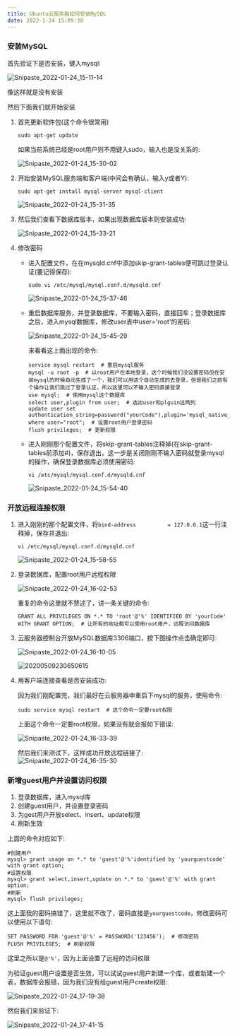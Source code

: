 ```yaml
---
title: Ubuntu云服务器如何安装MySQL
date: 2022-1-24 15:09:30
---
```


### 安装MySQL

首先验证下是否安装，键入mysql:

![Snipaste_2022-01-24_15-11-14](https://cdn.jsdelivr.net/gh/stormwasd/image-hosting@master/20220124/Snipaste_2022-01-24_15-11-14.png)

像这样就是没有安装

然后下面我们就开始安装

1. 首先更新软件包(这个命令很常用)

   ```text
   sudo apt-get update
   ```

   如果当前系统已经是root用户则不用键入sudo，输入也是没关系的:

   ![Snipaste_2022-01-24_15-30-02](https://cdn.jsdelivr.net/gh/stormwasd/image-hosting@master/20220124/Snipaste_2022-01-24_15-30-02.png)

2. 开始安装MySQL服务端和客户端(中间会有确认，输入y或者Y):

   ```text
   sudo apt-get install mysql-server mysql-client
   ```

   ![Snipaste_2022-01-24_15-31-35](https://cdn.jsdelivr.net/gh/stormwasd/image-hosting@master/20220124/Snipaste_2022-01-24_15-31-35.png)

3. 然后我们查看下数据库版本，如果出现数据库版本则安装成功:

   ![Snipaste_2022-01-24_15-33-21](https://cdn.jsdelivr.net/gh/stormwasd/image-hosting@master/20220124/Snipaste_2022-01-24_15-33-21.2tsy0k8c3wg0.webp)

4. 修改密码

   + 进入配置文件，在在mysqld.cnf中添加skip-grant-tables便可跳过登录认证(要记得保存):

     ```text
     sudo vi /etc/mysql/mysql.conf.d/mysqld.cnf
     ```

     ![Snipaste_2022-01-24_15-37-46](https://cdn.jsdelivr.net/gh/stormwasd/image-hosting@master/20220124/Snipaste_2022-01-24_15-37-46.4qmshu9lsp00.webp)

   + 重启数据库服务，并登录数据库，不要输入密码，直接回车；登录数据库之后，进入mysql数据库，修改user表中user='root'的密码:

     ![Snipaste_2022-01-24_15-45-29](https://cdn.jsdelivr.net/gh/stormwasd/image-hosting@master/20220124/Snipaste_2022-01-24_15-45-29.6bp8qx0apjc0.webp)

     来看看这上面出现的命令:

     ```text
     service mysql restart  # 重启mysql服务
     mysql -u root -p  # 以root用户在本地登录，这个时候我们没设置密码但在安装mysql的时候自动生成了一个，我们可以用这个自动生成的去登录，但是我们之前有个操作让我们跳过了登录认证，所以这里可以不输入密码直接登录
     use mysql;  # 使用mysql这个数据库
     select user,plugin from user;  # 选出user和plguin这两列
     update user set authentication_string=password("yourCode"),plugin='mysql_native_password' where user="root";  # 设置root用户登录密码
     flush privileges;  # 更新权限
     ```

   + 进入刚刚那个配置文件，将skip-grant-tables注释掉(在skip-grant-tables前添加#)，保存退出，这一步是关闭刚刚不输入密码就登录mysql的操作，确保登录数据库必须使用密码:

     ```text
     vi /etc/mysql/mysql.conf.d/mysqld.cnf
     ```

     ![Snipaste_2022-01-24_15-54-40](https://cdn.jsdelivr.net/gh/stormwasd/image-hosting@master/20220124/Snipaste_2022-01-24_15-54-40.1j1paqeb25ls.webp)

### 开放远程连接权限

1. 进入刚刚的那个配置文件，将`bind-address          = 127.0.0.1`这一行注释掉，保存并退出:

   ```text
   vi /etc/mysql/mysql.conf.d/mysqld.cnf
   ```

   ![Snipaste_2022-01-24_15-58-55](https://cdn.jsdelivr.net/gh/stormwasd/image-hosting@master/20220124/Snipaste_2022-01-24_15-58-55.3q30m3qywt60.webp)

2. 登录数据库，配置root用户远程权限

   ![Snipaste_2022-01-24_16-02-53](https://cdn.jsdelivr.net/gh/stormwasd/image-hosting@master/20220124/Snipaste_2022-01-24_16-02-53.4h4j3qprai00.webp)

   重复的命令这里就不赘述了，讲一条关键的命令:

   ```text
   GRANT ALL PRIVILEGES ON *.* TO 'root'@'%' IDENTIFIED BY 'yourCode' WITH GRANT OPTION;  # 让所有的地址都可以使用root用户，远程访问数据库
   ```

3. 云服务器控制台开放MySQL数据库3306端口，按下图操作点击确定即可:

   ![Snipaste_2022-01-24_16-10-05](https://cdn.jsdelivr.net/gh/stormwasd/image-hosting@master/20220124/Snipaste_2022-01-24_16-10-05.3ud7mcfm31m0.webp)

   ![20200509230650615](https://cdn.jsdelivr.net/gh/stormwasd/image-hosting@master/20220124/20200509230650615.1ktpct6aln1c.webp)

4. 用客户端连接查看是否安装成功:

   因为我们刚配置完，我们最好在云服务器中重启下mysql的服务，使用命令:

   ```text
   sudo service mysql restart  # 这个命令一定要root权限
   ```

   上面这个命令一定要root权限，如果没有就会报如下错误:

   ![Snipaste_2022-01-24_16-33-39](https://cdn.jsdelivr.net/gh/stormwasd/image-hosting@master/20220124/Snipaste_2022-01-24_16-33-39.6by085d5bhc0.webp)

   然后我们来测试下，这样成功开放远程链接了:
   ![Snipaste_2022-01-24_16-35-30](https://cdn.jsdelivr.net/gh/stormwasd/image-hosting@master/20220124/Snipaste_2022-01-24_16-35-30.3v3eifkbtrc0.webp)

### 新增guest用户并设置访问权限

1. 登录数据库，进入mysql库
2. 创建guest用户，并设置登录密码
3. 为gest用户开放select、insert、update权限
4. 刷新生效

上面的命令对应如下:

```text
#创建用户
mysql> grant usage on *.* to 'guest'@'%'identified by 'yourguestcode' with grant option;
#设置权限
mysql> grant select,insert,update on *.* to 'guest'@'%' with grant option;
#刷新
mysql> flush privileges;
```

这上面我的密码搞错了，这里就不改了，密码直接是`yourguestcode`，修改密码可以使用以下语句:

```text
SET PASSWORD FOR 'guest'@'%' = PASSWORD('123456');  # 修改密码
FLUSH PRIVILEGES;  # 刷新权限
```

这里之所以是`@'%'`，因为上面设置了远程的访问权限

为验证guest用户设置是否生效，可以试试guest用户新建一个库，或者新建一个表，数据库会报错，因为我们没有给guest用户create权限:

![Snipaste_2022-01-24_17-19-38](https://cdn.jsdelivr.net/gh/stormwasd/image-hosting@master/20220124/Snipaste_2022-01-24_17-19-38.30pnxs1a0m20.webp)

然后我们来验证下:

![Snipaste_2022-01-24_17-41-15](https://cdn.jsdelivr.net/gh/stormwasd/image-hosting@master/20220124/Snipaste_2022-01-24_17-41-15.1d1dkzqfg6ps.webp)







